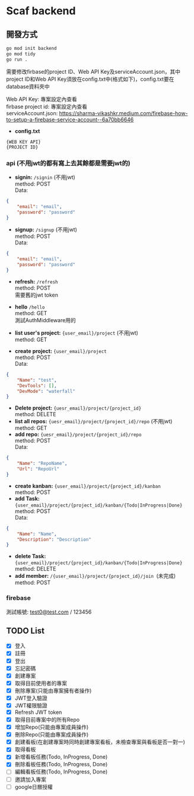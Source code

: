 # Scaf backend

## 開發方式

```bash
go mod init backend
go mod tidy
go run .
```
需要修改firbase的project ID、Web API Key及serviceAccount.json，其中project ID和Web API Key須放在config.txt中(格式如下)，config.txt要在database資料夾中<br>


Web API Key: 專案設定內查看<br>
firbase project id: 專案設定內查看<br>
serviceAccount.json: https://sharma-vikashkr.medium.com/firebase-how-to-setup-a-firebase-service-account--6a70bb6646

- **config.txt**
```
{WEB KEY API}
{PROJECT ID}
```

### api (不用jwt的都有寫上去其餘都是需要jwt的)
- **signin:** ```/signin``` (不用jwt)<br>
method: POST<br>
Data:
```json
{
    "email": "email",
    "password": "password"
}
```
- **signup:** ```/signup``` (不用jwt)<br>
method: POST<br>
Data:
```json
{
    "email": "email",
    "password": "password"
}
```
- **refresh:** ```/refresh```<br>
method: POST<br>
需要舊的jwt token

- **hello** ```/hello```<br>
method: GET<br>
測試AuthMiddleware用的

- **list user's project:** ```{user_email}/project``` (不用jwt)<br>
method: GET<br>
- **create project:** ```{user_email}/project```<br>
method: POST<br>
Data:
```json
{
    "Name": "test",
    "DevTools": [],
    "DevMode": "waterfall"
}
```
- **Delete project:** ```{uesr_email}/project/{project_id}```<br>
method: DELETE<br>
- **list all repos:** ```{uesr_email}/project/{project_id}/repo``` (不用jwt)<br>
method: GET<br>
- **add repo:** ```{uesr_email}/project/{project_id}/repo```<br>
method: POST<br>
Data:
```json
{
    "Name": "RepoName",
    "Url": "RepoUrl"
}
```
- **create kanban:** ```{user_email}/project/{project_id}/kanban```<br>
method: POST<br>
- **add Task:** ```{user_email}/project/{project_id}/kanban/{Todo|InProgress|Done}```<br>
method: POST<BR>
Data:
```json
{
    "Name": "Name",
    "Description": "Description"
}
```
- **delete Task:** ```{user_email}/project/{project_id}/kanban/{Todo|InProgress|Done}```<br>
method: DELETE<br>
- **add member:** ```/{user_email}/project/{project_id}/join ```(未完成)<br>
method: POST<br>


### firebase

測試帳號: test0@test.com / 123456 

## TODO List

- [x] 登入
- [X] 註冊 
- [X] 登出
- [X] 忘記密碼
- [X] 創建專案
- [x] 取得目前使用者的專案
- [x] 刪除專案(只能由專案擁有者操作)
- [x] JWT登入驗證
- [x] JWT權限驗證
- [x] Refresh JWT token
- [x] 取得目前專案中的所有Repo
- [x] 增加Repo(只能由專案成員操作)
- [x] 刪除Repo(只能由專案成員操作)
- [x] 創建看板(在創建專案時同時創建專案看板，未檢查專案與看板是否一對一)
- [x] 取得看板
- [x] 新增看板任務(Todo, InProgress, Done)
- [x] 刪除看板任務(Todo, InProgress, Done)
- [ ] 編輯看板任務(Todo, InProgress, Done)
- [ ] 邀請加入專案
- [ ] google日曆授權
